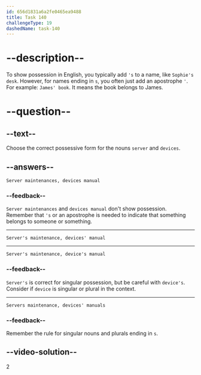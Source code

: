```yaml
---
id: 656d1831a6a2fe0465ea9488
title: Task 140
challengeType: 19
dashedName: task-140
---
```


# --description--

To show possession in English, you typically add `'s` to a name, like `Sophie's desk`. However, for names ending in `s`, you often just add an apostrophe `'`. For example: `James' book`. It means the book belongs to James.

# --question--

## --text--

Choose the correct possessive form for  the nouns `server` and `devices`.

## --answers--

`Server maintenances, devices manual`

### --feedback--

`Server maintenances` and `devices manual` don't show possession. Remember that `'s` or an apostrophe is needed to indicate that something belongs to someone or something.

---

`Server's maintenance, devices' manual`

---

`Server's maintenance, device's manual`

### --feedback--

`Server's` is correct for singular possession, but be careful with `device's`. Consider if `device` is singular or plural in the context.

---

`Servers maintenance, devices' manuals`

### --feedback--

Remember the rule for singular nouns and plurals ending in `s`.

## --video-solution--

2
